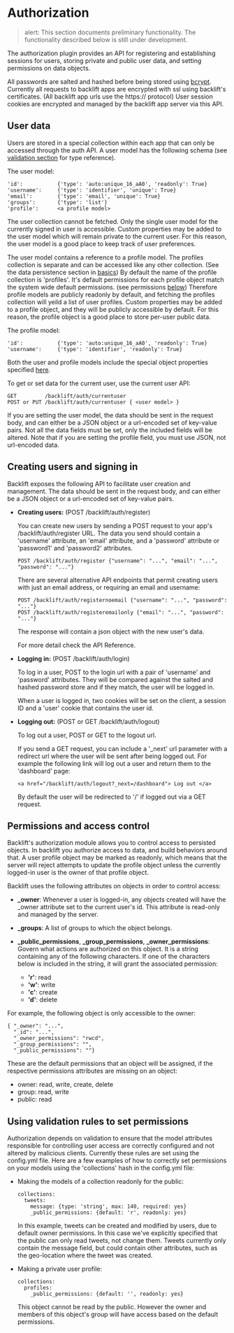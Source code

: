 # Authorization

>    alert: This section documents preliminary functionality. 
>    The functionality described below is still under development.

The authorization plugin provides an API for registering and establishing sessions for users, storing private and public user data, and setting permissions on data objects.

All passwords are salted and hashed before being stored using [bcrypt](http://bcrypt.sourceforge.net/). Currently all requests to backlift apps are encrypted with ssl using backlift's certificates. (All backlift app urls use the https:// protocol) User session cookies are encrypted and managed by the backlift app server via this API. 

## User data

Users are stored in a special collection within each app that can only be accessed through the auth API. A user model has the following schema (see [validation section](validation.html#validation-rule-reference) for type reference).

The user model:

    'id':           {'type': 'auto:unique_16_aA0', 'readonly': True}
    'username':     {'type': 'identifier', 'unique': True}
    'email':        {'type': 'email', 'unique': True}
    'groups':       {'type': 'list'}
    'profile':      <a profile model>

The user collection cannot be fetched. Only the single user model for the currently signed in user is accessible. Custom properties may be added to the user model which will remain private to the current user. For this reason, the user model is a good place to keep track of user preferences.

The user model contains a reference to a profile model. The profiles collection is separate and can be accessed like any other collection. (See the data persistence section in [basics](basics.html#data-persistence)) By default the name of the profile collection is 'profiles'. It's default permissions for each profile object match the system wide default permissions. (see permissions [below](#permissions-and-access-control)) Therefore profile models are publicly readonly by default, and fetching the profiles collection will yeild a list of user profiles. Custom properties may be added to a profile object, and they will be publicly accessible by default. For this reason, the profile object is a good place to store per-user public data.

The profile model:

    'id':           {'type': 'auto:unique_16_aA0', 'readonly': True}
    'username':     {'type': 'identifier', 'readonly': True}

Both the user and profile models include the special object properties specified [here](basics.html#special-object-attributes).

To get or set data for the current user, use the current user API:

    GET         /backlift/auth/currentuser 
    POST or PUT /backlift/auth/currentuser { <user model> }

If you are setting the user model, the data should be sent in the request body, and can either be a JSON object or a url-encoded set of key-value pairs. Not all the data fields must be set, only the included fields will be altered. Note that if you are setting the profile field, you must use JSON, not url-encoded data.

## Creating users and signing in

Backlift exposes the following API to facilitate user creation and management. The data should be sent in the request body, and can either be a JSON object or a url-encoded set of key-value pairs. 

*   **Creating users:** (POST /backlift/auth/register)

    You can create new users by sending a POST request to your app's /backlift/auth/register URL. The data you send should contain a 'username' attribute, an 'email' attribute, and a 'password' attribute or 'password1' and 'password2' attributes. 
        
        POST /backlift/auth/register {"username": "...", "email": "...", "password": "..."}

    There are several alternative API endpoints that permit creating users with just an email address, or requiring an email and username:

        POST /backlift/auth/registernoemail {"username": "...", "password": "..."}
        POST /backlift/auth/registeremailonly {"email": "...", "password": "..."}

    The response will contain a json object with the new user's data. 

    For more detail check the API Reference.

*   **Logging in:** (POST /backlift/auth/login)

	To log in a user, POST to the login url with a pair of 'username' and 'password' attributes. They will be compared against the salted and hashed password store and if they match, the user will be logged in.

	When a user is logged in, two cookies will be set on the client, a session ID and a 'user' cookie that contains the user id.

*   **Logging out:** (POST or GET /backlift/auth/logout)

	To log out a user, POST or GET to the logout url.

	If you send a GET request, you can include a '_next' url parameter with a redirect url where the user will be sent after being logged out. For example the following link will log out a user and return them to the 'dashboard' page:

	    <a href="/backlift/auth/logout?_next=/dashboard"> Log out </a>

	By default the user will be redirected to '/' if logged out via a GET request.


## Permissions and access control

Backlift's authorization module allows you to control access to persisted objects. In backlift you authorize access to data, and build behaviors around that. A user profile object may be marked as readonly, which means that the server will reject attempts to update the profile object unless the currently logged-in user is the owner of that profile object.

Backlift uses the following attributes on objects in order to control access:

*   **_owner**: Whenever a user is logged-in, any objects created will have the _owner attribute set to the current user's id. This attribute is read-only and managed by the server.

*   **_groups**: A list of groups to which the object belongs.

*   **_public_permissions**, **_group_permissions**, **_owner_permissions**: Govern what actions are authorized on this object. It is a string containing any of the following characters. If one of the characters below is included in the string, it will grant the associated permission:
    
    * **'r'**: read   
    * **'w'**: write   
    * **'c'**: create  
    * **'d'**: delete

For example, the following object is only accessible to the owner:

	{ "_owner": "...", 
	  "_id": "...", 
	  "_owner_permissions": "rwcd",
	  "_group_permissions": "",
	  "_public_permissions": ""}

These are the default permissions that an object will be assigned, if the respective permissions attributes are missing on an object:

* owner: read, write, create, delete
* group: read, write
* public: read


## Using validation rules to set permissions

Authorization depends on validation to ensure that the model attributes responsible for controlling user access are correctly configured and not altered by malicious clients. Currently these rules are set using the config.yml file. Here are a few examples of how to correctly set permissions on your models using the 'collections' hash in the config.yml file:

*   Making the models of a collection readonly for the public:

        collections:
          tweets:
            message: {type: 'string', max: 140, required: yes}
            _public_permissions: {default: 'r', readonly: yes}

    In this example, tweets can be created and modified by users, due to default owner permissions. In this case we've explicitly specified that the public can only read tweets, not change them. Tweets currently only contain the message field, but could contain other attributes, such as the geo-location where the tweet was created.

*   Making a private user profile:

        collections:
          profiles:
            _public_permissions: {default: '', readonly: yes}

    This object cannot be read by the public. However the owner and members of this object's group will have access based on the default permissions.


